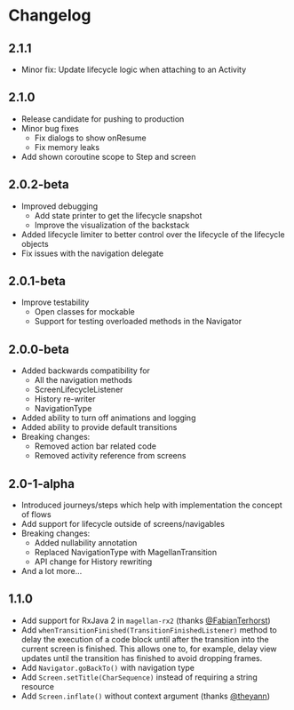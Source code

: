 # Changelog

## 2.1.1
  - Minor fix: Update lifecycle logic when attaching to an Activity

## 2.1.0
  - Release candidate for pushing to production
  - Minor bug fixes
    - Fix dialogs to show onResume
    - Fix memory leaks
  - Add shown coroutine scope to Step and screen

## 2.0.2-beta
  - Improved debugging
    - Add state printer to get the lifecycle snapshot
    - Improve the visualization of the backstack
  - Added lifecycle limiter to better control over the lifecycle of the lifecycle objects
  - Fix issues with the navigation delegate

## 2.0.1-beta
  - Improve testability
    - Open classes for mockable
    - Support for testing overloaded methods in the Navigator 

## 2.0.0-beta
  - Added backwards compatibility for
    - All the navigation methods
    - ScreenLifecycleListener
    - History re-writer
    - NavigationType
  - Added ability to turn off animations and logging
  - Added ability to provide default transitions
  - Breaking changes:
    - Removed action bar related code
    - Removed activity reference from screens

## 2.0-1-alpha
  - Introduced journeys/steps which help with implementation the concept of flows
  - Add support for lifecycle outside of screens/navigables
  - Breaking changes:
    - Added nullability annotation
    - Replaced NavigationType with MagellanTransition
    - API change for History rewriting
  - And a lot more...

## 1.1.0
  - Add support for RxJava 2 in `magellan-rx2` (thanks [@FabianTerhorst](https://github.com/FabianTerhorst))
  - Add `whenTransitionFinished(TransitionFinishedListener)` method to delay the execution of a code block until after
  the transition into the current screen is finished. This allows one to, for example, delay view updates until the
  transition has finished to avoid dropping frames.
  - Add `Navigator.goBackTo()` with navigation type
  - Add `Screen.setTitle(CharSequence)` instead of requiring a string resource
  - Add `Screen.inflate()` without context argument (thanks [@theyann](https://github.com/theyann))
